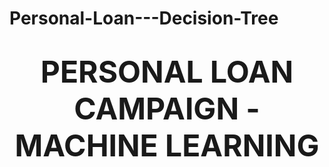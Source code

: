 # Personal-Loan---Decision-Tree

# <center><font size=8>PERSONAL LOAN CAMPAIGN - MACHINE LEARNING</font></center>
